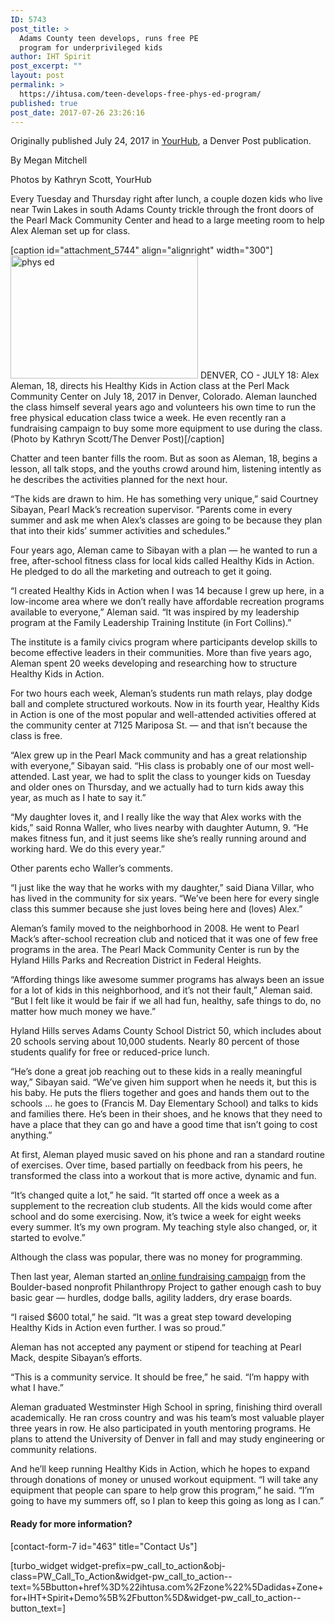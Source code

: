 ```yaml
---
ID: 5743
post_title: >
  Adams County teen develops, runs free PE
  program for underprivileged kids
author: IHT Spirit
post_excerpt: ""
layout: post
permalink: >
  https://ihtusa.com/teen-develops-free-phys-ed-program/
published: true
post_date: 2017-07-26 23:26:16
---
```

Originally published July 24, 2017 in <a href="http://www.denverpost.com/2017/07/24/adams-county-free-workout-program-underprivileged-kid/">YourHub</a>, a Denver Post publication.

By Megan Mitchell

Photos by Kathryn Scott, YourHub

Every Tuesday and Thursday right after lunch, a couple dozen kids who live near Twin Lakes in south Adams County trickle through the front doors of the Pearl Mack Community Center and head to a large meeting room to help Alex Aleman set up for class.

[caption id="attachment_5744" align="alignright" width="300"]<a href="https://ihtusa.com/wp-content/uploads/2017/07/healthy_kids_07182017_ks_433_cover.jpg"><img class="size-medium wp-image-5744" src="https://ihtusa.com/wp-content/uploads/2017/07/healthy_kids_07182017_ks_433_cover-300x197.jpg" alt="phys ed" width="300" height="197" /></a> DENVER, CO - JULY 18: Alex Aleman, 18, directs his Healthy Kids in Action class at the Perl Mack Community Center on July 18, 2017 in Denver, Colorado. Aleman launched the class himself several years ago and volunteers his own time to run the free physical education class twice a week. He even recently ran a fundraising campaign to buy some more equipment to use during the class. (Photo by Kathryn Scott/The Denver Post)[/caption]

Chatter and teen banter fills the room. But as soon as Aleman, 18, begins a lesson, all talk stops, and the youths crowd around him, listening intently as he describes the activities planned for the next hour.

<!--more-->“The kids are drawn to him. He has something very unique,” said Courtney Sibayan, Pearl Mack’s recreation supervisor. “Parents come in every summer and ask me when Alex’s classes are going to be because they plan that into their kids’ summer activities and schedules.”

Four years ago, Aleman came to Sibayan with a plan — he wanted to run a free, after-school fitness class for local kids called Healthy Kids in Action. He pledged to do all the marketing and outreach to get it going.

“I created Healthy Kids in Action when I was 14 because I grew up here, in a low-income area where we don’t really have affordable recreation programs available to everyone,” Aleman said. “It was inspired by my leadership program at the Family Leadership Training Institute (in Fort Collins).”

The institute is a family civics program where participants develop skills to become effective leaders in their communities. More than five years ago, Aleman spent 20 weeks developing and researching how to structure Healthy Kids in Action.

For two hours each week, Aleman’s students run math relays, play dodge ball and complete structured workouts. Now in its fourth year, Healthy Kids in Action is one of the most popular and well-attended activities offered at the community center at 7125 Mariposa St. — and that isn’t because the class is free.

“Alex grew up in the Pearl Mack community and has a great relationship with everyone,” Sibayan said. “His class is probably one of our most well-attended. Last year, we had to split the class to younger kids on Tuesday and older ones on Thursday, and we actually had to turn kids away this year, as much as I hate to say it.”

“My daughter loves it, and I really like the way that Alex works with the kids,” said Ronna Waller, who lives nearby with daughter Autumn, 9. “He makes fitness fun, and it just seems like she’s really running around and working hard. We do this every year.”

Other parents echo Waller’s comments.

“I just like the way that he works with my daughter,” said Diana Villar, who has lived in the community for six years. “We’ve been here for every single class this summer because she just loves being here and (loves) Alex.”

Aleman’s family moved to the neighborhood in 2008. He went to Pearl Mack’s after-school recreation club and noticed that it was one of few free programs in the area. The Pearl Mack Community Center is run by the Hyland Hills Parks and Recreation District in Federal Heights.

“Affording things like awesome summer programs has always been an issue for a lot of kids in this neighborhood, and it’s not their fault,” Aleman said. “But I felt like it would be fair if we all had fun, healthy, safe things to do, no matter how much money we have.”

Hyland Hills serves Adams County School District 50, which includes about 20 schools serving about 10,000 students. Nearly 80 percent of those students qualify for free or reduced-price lunch.

“He’s done a great job reaching out to these kids in a really meaningful way,” Sibayan said. “We’ve given him support when he needs it, but this is his baby. He puts the fliers together and goes and hands them out to the schools … he goes to (Francis M. Day Elementary School) and talks to kids and families there. He’s been in their shoes, and he knows that they need to have a place that they can go and have a good time that isn’t going to cost anything.”

At first, Aleman played music saved on his phone and ran a standard routine of exercises. Over time, based partially on feedback from his peers, he transformed the class into a workout that is more active, dynamic and fun.

“It’s changed quite a lot,” he said. “It started off once a week as a supplement to the recreation club students. All the kids would come after school and do some exercising. Now, it’s twice a week for eight weeks every summer. It’s my own program. My teaching style also changed, or, it started to evolve.”

Although the class was popular, there was no money for programming.

Then last year, Aleman started an<a href="https://philanthropyproject.com/campaigns/healthy-kids-in-action/"> online fundraising campaign</a> from the Boulder-based nonprofit Philanthropy Project to gather enough cash to buy basic gear — hurdles, dodge balls, agility ladders, dry erase boards.

“I raised $600 total,” he said. “It was a great step toward developing Healthy Kids in Action even further. I was so proud.”

Aleman has not accepted any payment or stipend for teaching at Pearl Mack, despite Sibayan’s efforts.

“This is a community service. It should be free,” he said. “I’m happy with what I have.”

Aleman graduated Westminster High School in spring, finishing third overall academically. He ran cross country and was his team’s most valuable player three years in row. He also participated in youth mentoring programs. He plans to attend the University of Denver in fall and may study engineering or community relations.

And he’ll keep running Healthy Kids in Action, which he hopes to expand through donations of money or unused workout equipment. “I will take any equipment that people can spare to help grow this program,” he said. “I’m going to have my summers off, so I plan to keep this going as long as I can.”
<h4>Ready for more information?</h4>
[contact-form-7 id="463" title="Contact Us"]

[turbo_widget widget-prefix=pw_call_to_action&obj-class=PW_Call_To_Action&widget-pw_call_to_action--text=%5Bbutton+href%3D%22ihtusa.com%2Fzone%22%5Dadidas+Zone+for+IHT+Spirit+Demo%5B%2Fbutton%5D&widget-pw_call_to_action--button_text=]